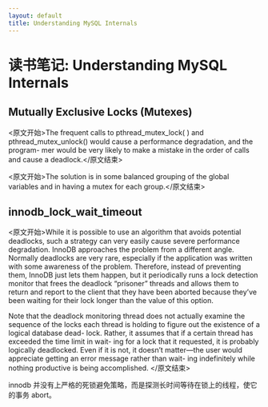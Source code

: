 ```yaml
---
layout: default
title: Understanding MySQL Internals
---
```


# 读书笔记: Understanding MySQL Internals


## Mutually Exclusive Locks (Mutexes)

<原文开始>The frequent calls to pthread_mutex_lock( ) and pthread_mutex_unlock() would cause a performance degradation, and the program- mer would be very likely to make a mistake in the order of calls and cause a deadlock.</原文结束>

<原文开始>The solution is in some balanced grouping of the global variables and in having a mutex for each group.</原文结束>


## innodb_lock_wait_timeout

<原文开始>While it is possible to use an algorithm that avoids potential deadlocks, such a strategy can very easily cause severe performance degradation. InnoDB approaches the problem from a different angle. Normally deadlocks are very rare, especially if the application was written with some awareness of the problem. Therefore, instead of preventing them, InnoDB just lets them happen, but it periodically runs a lock detection monitor that frees the deadlock “prisoner” threads and allows them to return and report to the client that they have been aborted because they’ve been waiting for their lock longer than the value of this option.

Note that the deadlock monitoring thread does not actually examine the sequence of the locks each thread is holding to figure out the existence of a logical database dead- lock. Rather, it assumes that if a certain thread has exceeded the time limit in wait- ing for a lock that it requested, it is probably logically deadlocked. Even if it is not, it doesn’t matter—the user would appreciate getting an error message rather than wait- ing indefinitely while nothing productive is being accomplished.
</原文结束>

innodb 并没有上严格的死锁避免策略，而是探测长时间等待在锁上的线程，使它的事务 abort。